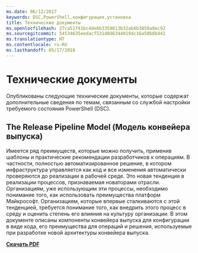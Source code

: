 ```yaml
---
ms.date: 06/12/2017
keywords: DSC,PowerShell,конфигурация,установка
title: Технические документы
ms.openlocfilehash: 27ca51f41bc4de6b3359813b32ab6b3850a8ec92
ms.sourcegitcommit: 54534635eedacf531d8d6344019dc16a50b8b441
ms.translationtype: HT
ms.contentlocale: ru-RU
ms.lasthandoff: 05/17/2018
---
```

# <a name="whitepapers"></a>Технические документы

Опубликованы следующие технические документы, которые содержат дополнительные сведения по темам, связанным со службой настройки требуемого состояния PowerShell (DSC).

## <a name="the-release-pipeline-model"></a>The Release Pipeline Model (Модель конвейера выпуска)
Имеется ряд преимуществ, которые можно получить, применив шаблоны и практические рекомендации разработчиков к операциям. В частности, полностью автоматизированное решение, в котором инфраструктура управляется как код и все изменения автоматически проверяются до реализации в рабочей среде. Это новая тенденция в реализации процессов, признаваемая новаторами отрасли. Организациям, уже использующим эти процессы, необходимо понимание того, как использовать преимущества платформ Майкрософт. Организациям, которые впервые сталкиваются с этой тенденцией, требуется понимание того, как внедрить этого процесс в среду и оценить степень его влияния на культуру организации. В этом документе описаны компоненты конвейера выпуска для конфигурации в виде кода, его преимущества для операций и решения, используемые при разработке новой архитектуры конвейера выпуска.

**[Скачать PDF](http://aka.ms/thereleasepipelinemodelpdf)**